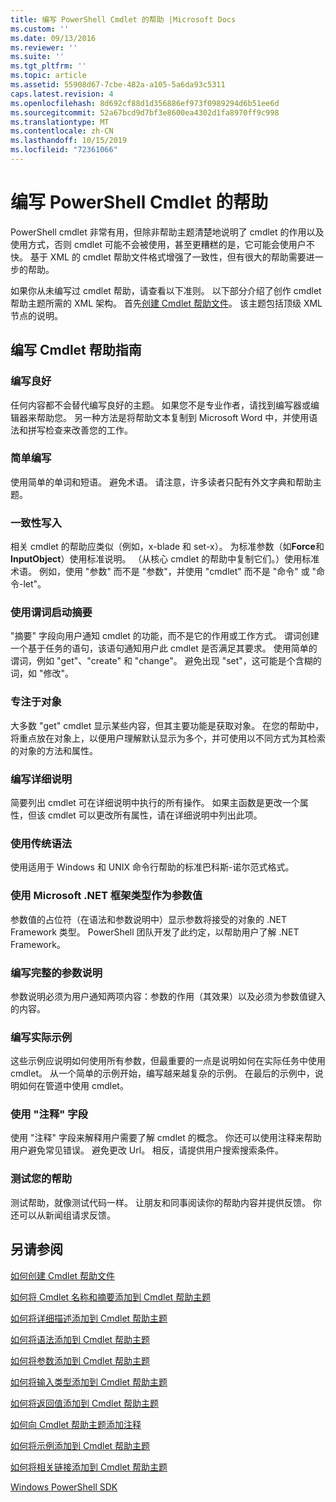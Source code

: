 ```yaml
---
title: 编写 PowerShell Cmdlet 的帮助 |Microsoft Docs
ms.custom: ''
ms.date: 09/13/2016
ms.reviewer: ''
ms.suite: ''
ms.tgt_pltfrm: ''
ms.topic: article
ms.assetid: 55908d67-7cbe-482a-a105-5a6da93c5311
caps.latest.revision: 4
ms.openlocfilehash: 8d692cf88d1d356886ef973f0989294d6b51ee6d
ms.sourcegitcommit: 52a67bcd9d7bf3e8600ea4302d1fa8970ff9c998
ms.translationtype: MT
ms.contentlocale: zh-CN
ms.lasthandoff: 10/15/2019
ms.locfileid: "72361066"
---
```

# <a name="writing-help-for-powershell-cmdlets"></a>编写 PowerShell Cmdlet 的帮助

PowerShell cmdlet 非常有用，但除非帮助主题清楚地说明了 cmdlet 的作用以及使用方式，否则 cmdlet 可能不会被使用，甚至更糟糕的是，它可能会使用户不快。
基于 XML 的 cmdlet 帮助文件格式增强了一致性，但有很大的帮助需要进一步的帮助。

如果你从未编写过 cmdlet 帮助，请查看以下准则。
以下部分介绍了创作 cmdlet 帮助主题所需的 XML 架构。
首先[创建 Cmdlet 帮助文件](./how-to-create-the-cmdlet-help-file.md)。
该主题包括顶级 XML 节点的说明。

## <a name="writing-guidelines-for-cmdlet-help"></a>编写 Cmdlet 帮助指南

### <a name="write-well"></a>编写良好
任何内容都不会替代编写良好的主题。
如果您不是专业作者，请找到编写器或编辑器来帮助您。
另一种方法是将帮助文本复制到 Microsoft Word 中，并使用语法和拼写检查来改善您的工作。

### <a name="write-simply"></a>简单编写
使用简单的单词和短语。
避免术语。
请注意，许多读者只配有外文字典和帮助主题。

### <a name="write-consistently"></a>一致性写入
相关 cmdlet 的帮助应类似（例如，x-blade 和 set-x）。
为标准参数（如**Force**和**InputObject**）使用标准说明。
（从核心 cmdlet 的帮助中复制它们。）使用标准术语。
例如，使用 "参数" 而不是 "参数"，并使用 "cmdlet" 而不是 "命令" 或 "命令-let"。

### <a name="start-the-synopsis-with-a-verb"></a>使用谓词启动摘要
"摘要" 字段向用户通知 cmdlet 的功能，而不是它的作用或工作方式。
谓词创建一个基于任务的语句，该语句通知用户此 cmdlet 是否满足其要求。
使用简单的谓词，例如 "get"、"create" 和 "change"。
避免出现 "set"，这可能是个含糊的词，如 "修改"。

### <a name="focus-on-objects"></a>专注于对象
大多数 "get" cmdlet 显示某些内容，但其主要功能是获取对象。
在您的帮助中，将重点放在对象上，以便用户理解默认显示为多个，并可使用以不同方式为其检索的对象的方法和属性。

### <a name="write-detailed-descriptions"></a>编写详细说明
简要列出 cmdlet 可在详细说明中执行的所有操作。
如果主函数是更改一个属性，但该 cmdlet 可以更改所有属性，请在详细说明中列出此项。

### <a name="use-conventional-syntax"></a>使用传统语法
使用适用于 Windows 和 UNIX 命令行帮助的标准巴科斯-诺尔范式格式。

### <a name="use-microsoft-net-framework-types-for-parameter-values"></a>使用 Microsoft .NET 框架类型作为参数值
参数值的占位符（在语法和参数说明中）显示参数将接受的对象的 .NET Framework 类型。
PowerShell 团队开发了此约定，以帮助用户了解 .NET Framework。

### <a name="write-complete-parameter-descriptions"></a>编写完整的参数说明
参数说明必须为用户通知两项内容：参数的作用（其效果）以及必须为参数值键入的内容。

### <a name="write-practical-examples"></a>编写实际示例
这些示例应说明如何使用所有参数，但最重要的一点是说明如何在实际任务中使用 cmdlet。
从一个简单的示例开始，编写越来越复杂的示例。
在最后的示例中，说明如何在管道中使用 cmdlet。

### <a name="use-the-notes-field"></a>使用 "注释" 字段
使用 "注释" 字段来解释用户需要了解 cmdlet 的概念。
你还可以使用注释来帮助用户避免常见错误。
避免更改 Url。
相反，请提供用户搜索搜索条件。

### <a name="test-your-help"></a>测试您的帮助
测试帮助，就像测试代码一样。
让朋友和同事阅读你的帮助内容并提供反馈。
你还可以从新闻组请求反馈。

## <a name="see-also"></a>另请参阅

 [如何创建 Cmdlet 帮助文件](./how-to-create-the-cmdlet-help-file.md)

 [如何将 Cmdlet 名称和摘要添加到 Cmdlet 帮助主题](./how-to-add-the-cmdlet-name-and-synopsis-to-a-cmdlet-help-topic.md)

 [如何将详细描述添加到 Cmdlet 帮助主题](./how-to-add-a-cmdlet-description.md)

 [如何将语法添加到 Cmdlet 帮助主题](./how-to-add-syntax-to-a-cmdlet-help-topic.md)

 [如何将参数添加到 Cmdlet 帮助主题](./how-to-add-parameter-information.md)

 [如何将输入类型添加到 Cmdlet 帮助主题](./how-to-add-input-types-to-a-cmdlet-help-topic.md)

 [如何将返回值添加到 Cmdlet 帮助主题](./how-to-add-return-values-to-a-cmdlet-help-topic.md)

 [如何向 Cmdlet 帮助主题添加注释](./how-to-add-notes-to-a-cmdlet-help-topic.md)

 [如何将示例添加到 Cmdlet 帮助主题](./how-to-add-examples-to-a-cmdlet-help-topic.md)

 [如何将相关链接添加到 Cmdlet 帮助主题](./how-to-add-related-links-to-a-cmdlet-help-topic.md)

 [Windows PowerShell SDK](../windows-powershell-reference.md)